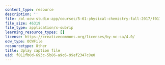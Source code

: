 ```yaml
---
content_type: resource
description: ''
file: /ol-ocw-studio-app/courses/5-61-physical-chemistry-fall-2017/f011fb0d693c5b86a9c699ef2347c0e0_TEMQhpsGFg.vtt
file_size: 46319
file_type: application/x-subrip
learning_resource_types: []
license: https://creativecommons.org/licenses/by-nc-sa/4.0/
ocw_type: OCWFile
resourcetype: Other
title: 3play caption file
uid: f011fb0d-693c-5b86-a9c6-99ef2347c0e0
---
```

